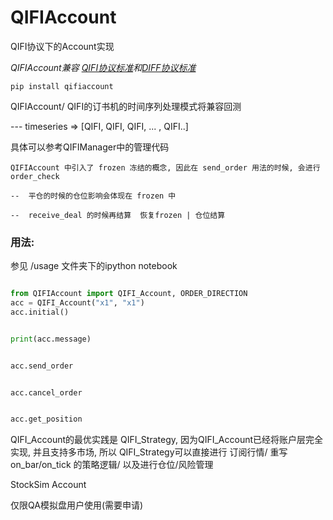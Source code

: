 # QIFIAccount
QIFI协议下的Account实现

_QIFIAccount兼容 [QIFI协议标准](https://github.com/QUANTAXIS/QIFI/blob/master/README.md)和[DIFF协议标准](https://github.com/shinnytech/diff)_

```
pip install qifiaccount
```


QIFIAccount/ QIFI的订书机的时间序列处理模式将兼容回测

--- timeseries => [QIFI, QIFI, QIFI, ... , QIFI..]

具体可以参考QIFIManager中的管理代码

```
QIFIAccount 中引入了 frozen 冻结的概念, 因此在 send_order 用法的时候, 会进行 order_check

--  平仓的时候的仓位影响会体现在 frozen 中

--  receive_deal 的时候再结算  恢复frozen | 仓位结算

```





### 用法:

参见 /usage 文件夹下的ipython notebook

```python

from QIFIAccount import QIFI_Account, ORDER_DIRECTION
acc = QIFI_Account("x1", "x1")
acc.initial()


print(acc.message)


acc.send_order


acc.cancel_order


acc.get_position

```


QIFI_Account的最优实践是 QIFI_Strategy, 因为QIFI_Account已经将账户层完全实现, 并且支持多市场, 所以 QIFI_Strategy可以直接进行 订阅行情/ 重写on_bar/on_tick 的策略逻辑/ 以及进行仓位/风险管理



StockSim Account

仅限QA模拟盘用户使用(需要申请)
